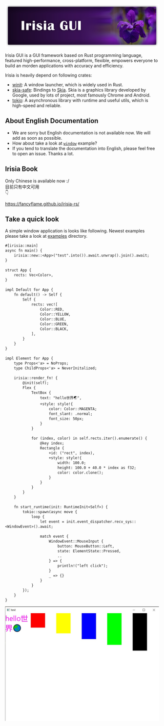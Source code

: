 ![banner](images/banner_with_shadow_mirrored.jpg)

Irisia GUI is a GUI framework based on Rust programming language, featured high-performance, cross-platform, flexible, empowers everyone to build an morden applications with accuracy and efficiency.

Irisia is heavily depend on following crates:

- [winit](https://crates.io/crates/winit): A window launcher, which is widely used in Rust.
- [skia-safe](https://crates.io/crates/skia-safe): Bindings to [Skia](https://skia.org/). Skia is a graphics library developed by Google, used by lots of project, most famously Chrome and Android.
- [tokio](https://crates.io/crates/tokio): A asynchronous library with runtime and useful utils, which is high-speed and reliable.

## About English Documentation

- We are sorry but English documentation is not available now. We will add as soon as possible.
- How about take a look at [`window`](https://github.com/Fancyflame/irisia-rs/blob/main/examples/window.rs) example?
- If you tend to translate the documentation into English, please feel free to open an issue. Thanks a lot.

## Irisia Book

Only Chinese is available now :/\
目前只有中文可用\
👇

<https://fancyflame.github.io/irisia-rs/>

## Take a quick look

A simple window application is looks like following. Newest examples please take a look at
[examples](https://github.com/Fancyflame/irisia-rs/tree/main/examples) directory.

```rust,ignore
#[irisia::main]
async fn main() {
    irisia::new::<App>("test".into()).await.unwrap().join().await;
}

struct App {
    rects: Vec<Color>,
}

impl Default for App {
    fn default() -> Self {
        Self {
            rects: vec![
                Color::RED,
                Color::YELLOW,
                Color::BLUE,
                Color::GREEN,
                Color::BLACK,
            ],
        }
    }
}

impl Element for App {
    type Props<'a> = NoProps;
    type ChildProps<'a> = NeverInitalized;

    irisia::render_fn! {
        @init(self);
        Flex {
            TextBox {
                text: "hello世界🌏",
                +style: style!{
                    color: Color::MAGENTA;
                    font_slant: .normal;
                    font_size: 50px;
                }
            }

            for (index, color) in self.rects.iter().enumerate() {
                @key index;
                Rectangle {
                    +id: ("rect", index),
                    +style: style!{
                        width: 100.0;
                        height: 100.0 + 40.0 * index as f32;
                        color: color.clone();
                    }
                }
            }
        }
    }

    fn start_runtime(init: RuntimeInit<Self>) {
        tokio::spawn(async move {
            loop {
                let event = init.event_dispatcher.recv_sys::<WindowEvent>().await;

                match event {
                    WindowEvent::MouseInput {
                        button: MouseButton::Left,
                        state: ElementState::Pressed,
                        ..
                    } => {
                        println!("left click");
                    }
                    _ => {}
                }
            }
        });
    }
}
```

![rendering result](images/window.jpg)

